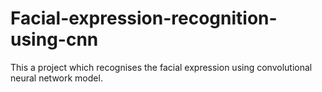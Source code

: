 # Facial-expression-recognition-using-cnn
This a project which recognises the facial expression using convolutional neural network model.
